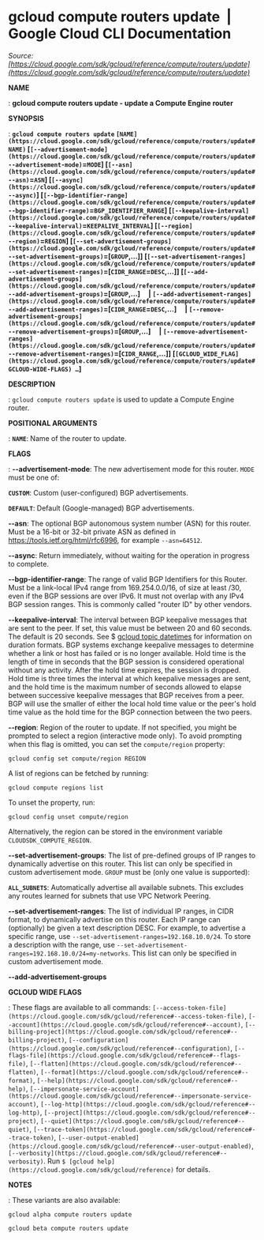 # gcloud compute routers update  |  Google Cloud CLI Documentation

*Source: [https://cloud.google.com/sdk/gcloud/reference/compute/routers/update](https://cloud.google.com/sdk/gcloud/reference/compute/routers/update)*

**NAME**

: **gcloud compute routers update - update a Compute Engine router**

**SYNOPSIS**

: **`gcloud compute routers update` `[NAME](https://cloud.google.com/sdk/gcloud/reference/compute/routers/update#NAME)` [`[--advertisement-mode](https://cloud.google.com/sdk/gcloud/reference/compute/routers/update#--advertisement-mode)`=`MODE`] [`[--asn](https://cloud.google.com/sdk/gcloud/reference/compute/routers/update#--asn)`=`ASN`] [`[--async](https://cloud.google.com/sdk/gcloud/reference/compute/routers/update#--async)`] [`[--bgp-identifier-range](https://cloud.google.com/sdk/gcloud/reference/compute/routers/update#--bgp-identifier-range)`=`BGP_IDENTIFIER_RANGE`] [`[--keepalive-interval](https://cloud.google.com/sdk/gcloud/reference/compute/routers/update#--keepalive-interval)`=`KEEPALIVE_INTERVAL`] [`[--region](https://cloud.google.com/sdk/gcloud/reference/compute/routers/update#--region)`=`REGION`] [`[--set-advertisement-groups](https://cloud.google.com/sdk/gcloud/reference/compute/routers/update#--set-advertisement-groups)`=[`GROUP`,…]] [`[--set-advertisement-ranges](https://cloud.google.com/sdk/gcloud/reference/compute/routers/update#--set-advertisement-ranges)`=[`CIDR_RANGE`=`DESC`,…]] [`[--add-advertisement-groups](https://cloud.google.com/sdk/gcloud/reference/compute/routers/update#--add-advertisement-groups)`=[`GROUP`,…]     | `[--add-advertisement-ranges](https://cloud.google.com/sdk/gcloud/reference/compute/routers/update#--add-advertisement-ranges)`=[`CIDR_RANGE`=`DESC`,…]     | `[--remove-advertisement-groups](https://cloud.google.com/sdk/gcloud/reference/compute/routers/update#--remove-advertisement-groups)`=[`GROUP`,…]     | `[--remove-advertisement-ranges](https://cloud.google.com/sdk/gcloud/reference/compute/routers/update#--remove-advertisement-ranges)`=[`CIDR_RANGE`,…]] [`[GCLOUD_WIDE_FLAG](https://cloud.google.com/sdk/gcloud/reference/compute/routers/update#GCLOUD-WIDE-FLAGS) …`]**

**DESCRIPTION**

: `gcloud compute routers update` is used to update a Compute Engine
router.

**POSITIONAL ARGUMENTS**

: **`NAME`**:
Name of the router to update.

**FLAGS**

: **--advertisement-mode**:
The new advertisement mode for this router. `MODE` must be
one of:

**`CUSTOM`**:
Custom (user-configured) BGP advertisements.

**`DEFAULT`**:
Default (Google-managed) BGP advertisements.

**--asn**:
The optional BGP autonomous system number (ASN) for this router. Must be a
16-bit or 32-bit private ASN as defined in https://tools.ietf.org/html/rfc6996,
for example `--asn=64512`.

**--async**:
Return immediately, without waiting for the operation in progress to complete.

**--bgp-identifier-range**:
The range of valid BGP Identifiers for this Router. Must be a link-local IPv4
range from 169.254.0.0/16, of size at least /30, even if the BGP sessions are
over IPv6. It must not overlap with any IPv4 BGP session ranges. This is
commonly called "router ID" by other vendors.

**--keepalive-interval**:
The interval between BGP keepalive messages that are sent to the peer. If set,
this value must be between 20 and 60 seconds. The default is 20 seconds. See $
[gcloud topic datetimes](https://cloud.google.com/sdk/gcloud/reference/topic/datetimes) for
information on duration formats.
BGP systems exchange keepalive messages to determine whether a link or host has
failed or is no longer available. Hold time is the length of time in seconds
that the BGP session is considered operational without any activity. After the
hold time expires, the session is dropped.
Hold time is three times the interval at which keepalive messages are sent, and
the hold time is the maximum number of seconds allowed to elapse between
successive keepalive messages that BGP receives from a peer. BGP will use the
smaller of either the local hold time value or the peer's hold time value as the
hold time for the BGP connection between the two peers.

**--region**:
Region of the router to update. If not specified, you might be prompted to
select a region (interactive mode only).
To avoid prompting when this flag is omitted, you can set the
``compute/region`` property:

```
gcloud config set compute/region REGION
```

A list of regions can be fetched by running:

```
gcloud compute regions list
```

To unset the property, run:

```
gcloud config unset compute/region
```

Alternatively, the region can be stored in the environment variable
``CLOUDSDK_COMPUTE_REGION``.

**--set-advertisement-groups**:
The list of pre-defined groups of IP ranges to dynamically advertise on this
router. This list can only be specified in custom advertisement mode.
`GROUP` must be (only one value is supported):

**`ALL_SUBNETS`**:
Automatically advertise all available subnets. This excludes any routes learned
for subnets that use VPC Network Peering.

**--set-advertisement-ranges**:
The list of individual IP ranges, in CIDR format, to dynamically advertise on
this router. Each IP range can (optionally) be given a text description DESC.
For example, to advertise a specific range, use
`--set-advertisement-ranges=192.168.10.0/24`. To store a description
with the range, use
`--set-advertisement-ranges=192.168.10.0/24=my-networks`. This list
can only be specified in custom advertisement mode.

**--add-advertisement-groups**

**GCLOUD WIDE FLAGS**

: These flags are available to all commands: `[--access-token-file](https://cloud.google.com/sdk/gcloud/reference#--access-token-file)`,
`[--account](https://cloud.google.com/sdk/gcloud/reference#--account)`, `[--billing-project](https://cloud.google.com/sdk/gcloud/reference#--billing-project)`,
`[--configuration](https://cloud.google.com/sdk/gcloud/reference#--configuration)`,
`[--flags-file](https://cloud.google.com/sdk/gcloud/reference#--flags-file)`,
`[--flatten](https://cloud.google.com/sdk/gcloud/reference#--flatten)`, `[--format](https://cloud.google.com/sdk/gcloud/reference#--format)`, `[--help](https://cloud.google.com/sdk/gcloud/reference#--help)`, `[--impersonate-service-account](https://cloud.google.com/sdk/gcloud/reference#--impersonate-service-account)`,
`[--log-http](https://cloud.google.com/sdk/gcloud/reference#--log-http)`,
`[--project](https://cloud.google.com/sdk/gcloud/reference#--project)`, `[--quiet](https://cloud.google.com/sdk/gcloud/reference#--quiet)`, `[--trace-token](https://cloud.google.com/sdk/gcloud/reference#--trace-token)`, `[--user-output-enabled](https://cloud.google.com/sdk/gcloud/reference#--user-output-enabled)`,
`[--verbosity](https://cloud.google.com/sdk/gcloud/reference#--verbosity)`.
Run `$ [gcloud help](https://cloud.google.com/sdk/gcloud/reference)` for details.

**NOTES**

: These variants are also available:

```
gcloud alpha compute routers update
```

```
gcloud beta compute routers update
```